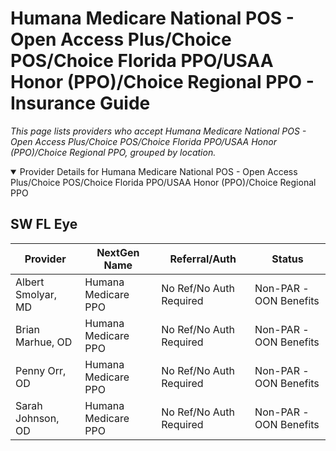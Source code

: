 # Humana Medicare National POS - Open Access Plus/Choice POS/Choice Florida PPO/USAA Honor (PPO)/Choice Regional PPO - Insurance Guide

*This page lists providers who accept Humana Medicare National POS - Open Access Plus/Choice POS/Choice Florida PPO/USAA Honor (PPO)/Choice Regional PPO, grouped by location.*

<details open><summary>Provider Details for Humana Medicare National POS - Open Access Plus/Choice POS/Choice Florida PPO/USAA Honor (PPO)/Choice Regional PPO</summary>

## SW FL Eye

| Provider | NextGen Name | Referral/Auth | Status |
|----------|-------------|--------------|--------|
| Albert Smolyar, MD | Humana Medicare PPO | No Ref/No Auth Required | Non-PAR -OON Benefits |
| Brian Marhue, OD | Humana Medicare PPO | No Ref/No Auth Required | Non-PAR -OON Benefits |
| Penny Orr, OD | Humana Medicare PPO | No Ref/No Auth Required | Non-PAR -OON Benefits |
| Sarah Johnson, OD | Humana Medicare PPO | No Ref/No Auth Required | Non-PAR -OON Benefits |

</details>

